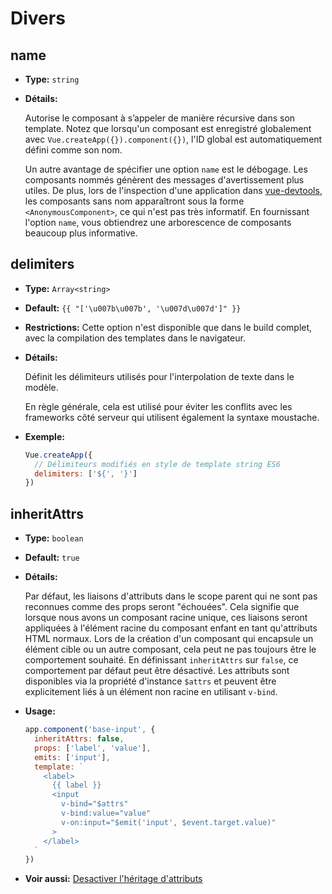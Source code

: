 # Divers

## name

- **Type:** `string`

- **Détails:**

  Autorise le composant à s’appeler de manière récursive dans son template. Notez que lorsqu'un composant est enregistré globalement avec `Vue.createApp({}).component({})`, l'ID global est automatiquement défini comme son nom.

  Un autre avantage de spécifier une option `name` est le débogage. Les composants nommés génèrent des messages d'avertissement plus utiles. De plus, lors de l'inspection d'une application dans [vue-devtools](https://github.com/vuejs/vue-devtools),  les composants sans nom apparaîtront sous la forme  `<AnonymousComponent>`, ce qui n'est pas très informatif. En fournissant l'option `name`, vous obtiendrez une arborescence de composants beaucoup plus informative.

## delimiters

- **Type:** `Array<string>`

- **Default:** `{{ "['\u007b\u007b', '\u007d\u007d']" }}` 

- **Restrictions:** Cette option n'est disponible que dans le build complet, avec la compilation des templates dans le navigateur.

- **Détails:**

  Définit les délimiteurs utilisés pour l'interpolation de texte dans le modèle.

  En règle générale, cela est utilisé pour éviter les conflits avec les frameworks côté serveur qui utilisent également la syntaxe moustache.

- **Exemple:**

  ```js
  Vue.createApp({
    // Délimiteurs modifiés en style de template string ES6
    delimiters: ['${', '}']
  })
  ```

## inheritAttrs

- **Type:** `boolean`

- **Default:** `true`

- **Détails:**

  Par défaut, les liaisons d'attributs dans le scope parent qui ne sont pas reconnues comme des props seront "échouées". Cela signifie que lorsque nous avons un composant racine unique, ces liaisons seront appliquées à l'élément racine du composant enfant en tant qu'attributs HTML normaux. Lors de la création d'un composant qui encapsule un élément cible ou un autre composant, cela peut ne pas toujours être le comportement souhaité. En définissant `inheritAttrs` sur `false`, ce comportement par défaut peut être désactivé. Les attributs sont disponibles via la propriété d'instance `$attrs` et peuvent être explicitement liés à un élément non racine en utilisant `v-bind`.

- **Usage:**

  ```js
  app.component('base-input', {
    inheritAttrs: false,
    props: ['label', 'value'],
    emits: ['input'],
    template: `
      <label>
        {{ label }}
        <input
          v-bind="$attrs"
          v-bind:value="value"
          v-on:input="$emit('input', $event.target.value)"
        >
      </label>
    `
  })
  ```

- **Voir aussi:** [Desactiver l'héritage d'attributs](../guide/component-attrs.html#desactiver-l-heritage-d-attributs)
